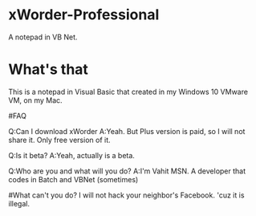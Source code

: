 # xWorder-Professional
A notepad in VB Net.


# What's that
This is a notepad in Visual Basic that created in my Windows 10 VMware VM, on my Mac.

#FAQ

Q:Can I download xWorder
A:Yeah. But Plus version is paid, so I will not share it. Only free version of it.

Q:Is it beta?
A:Yeah, actually is a beta.

Q:Who are you and what will you do?
A:I'm Vahit MSN. A developer that codes in Batch and VBNet (sometimes)

#What can't you do?
I will not hack your neighbor's Facebook. 'cuz it is illegal.
